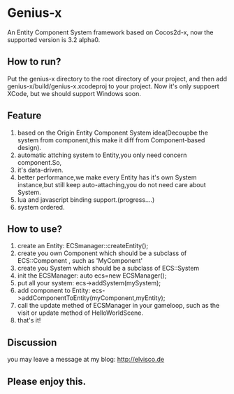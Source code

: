 
Genius-x
==========
An Entity Component System framework based on Cocos2d-x, now the supported version is 3.2 alpha0.


How to run?
-------------
Put the genius-x directory to the root directory of your project, and then add genius-x/build/genius-x.xcodeproj to your project. Now it's only suppoert XCode, but we should support Windows soon.

Feature
---------
1. based on the Origin Entity Component System idea(Decoupbe the system from component,this make it diff from Component-based design).
2. automatic attching system to Entity,you only need concern component.So,
3. it's data-driven.
4. better performance,we make every Entity has it's own System instance,but still keep auto-attaching,you do not need care about System.
5. lua and javascript binding support.(progress....)
6. system ordered.

How to use?
---------------
1. create an Entity: ECSmanager::createEntity(); 
2. create you own Component which should be a subclass of ECS::Component , such as 'MyComponent'
3. create you System which should be a subclass of ECS::System
4. init the ECSManager: auto ecs=new ECSManager();
5. put all your system: ecs->addSystem(mySystem);
6. add component to Entity: ecs->addComponentToEntity(myComponent,myEntity);
7. call the update methed of ECSManager in your gameloop, such as the visit or update method of HelloWorldScene.
8. that's it!
  
  
Discussion
-------------
you may leave a message at my blog: http://elvisco.de


Please enjoy this.
-------------------
